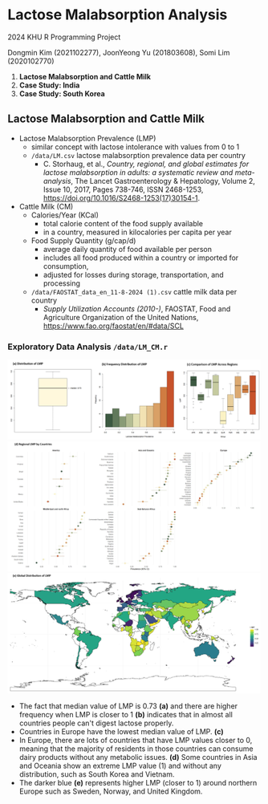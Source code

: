# Lactose Malabsorption Analysis
2024 KHU R Programming Project

Dongmin Kim (2021102277), JoonYeong Yu (201803608), Somi Lim (2020102770)

1. **Lactose Malabsorption and Cattle Milk**
2. **Case Study: India**
3. **Case Study: South Korea**

## Lactose Malabsorption and Cattle Milk
- Lactose Malabsorption Prevalence (LMP)
  - similar concept with lactose intolerance with values from 0 to 1
  - `/data/LM.csv` lactose malabsorption prevalence data per country
    - C. Storhaug, et al., *Country, regional, and global estimates for lactose malabsorption in adults: a systematic review and meta-analysis*, The Lancet Gastroenterology & Hepatology, Volume 2, Issue 10, 2017, Pages 738-746, ISSN 2468-1253, https://doi.org/10.1016/S2468-1253(17)30154-1.
- Cattle Milk (CM)
  - Calories/Year (KCal)
     - total calorie content of the food supply available
     - in a country, measured in kilocalories per capita per year
  - Food Supply Quantity (g/cap/d)
     - average daily quantity of food available per person
     - includes all food produced within a country or imported for consumption,
     - adjusted for losses during storage, transportation, and processing
  - `/data/FAOSTAT_data_en_11-8-2024 (1).csv` cattle milk data per country
    - *Supply Utilization Accounts (2010-)*, FAOSTAT, Food and Agriculture Organization of the United Nations, https://www.fao.org/faostat/en/#data/SCL

### Exploratory Data Analysis `/data/LM_CM.r`

![alt text](image-3.png)
![alt text](image-4.png)
![alt text](image-5.png)

- The fact that median value of LMP is 0.73 **(a)** and there are higher frequency when LMP is closer to 1 **(b)** indicates that in almost all countries people can't digest lactose properly.
- Countries in Europe have the lowest median value of LMP. **(c)**
- In Europe, there are lots of countries that have LMP values closer to 0, meaning that the majority of residents in those countries can consume dairy products without any metabolic issues. **(d)** Some countries in Asia and Oceania show an extreme LMP value (1) and without any distribution, such as South Korea and Vietnam.
- The darker blue **(e)** represents higher LMP (closer to 1) around northern Europe such as Sweden, Norway, and United Kingdom.

